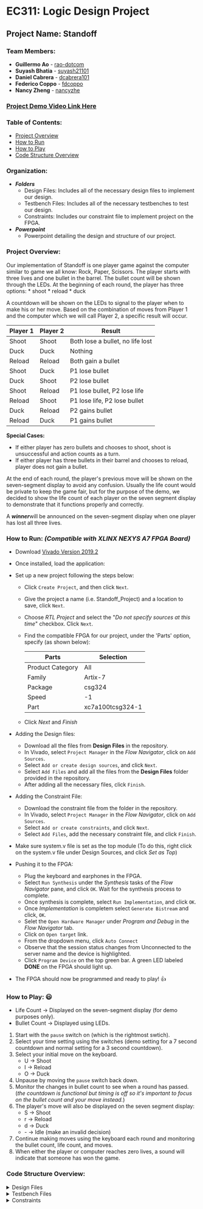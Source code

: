 # EC311: Logic Design Project


## Project Name: Standoff

### Team Members:
* **Guillermo Ao** - [rao-dotcom](https://github.com/rao-dotcom)
* **Suyash Bhatia** - [suyash21101](https://github.com/suyash21101)
* **Daniel Cabrera** - [dcabrera101](https://github.com/dcabrera101)
* **Federico Coppo** - [fdcoppo](https://github.com/fdcoppo)
* **Nancy Zheng** - [nancyzhe](https://github.com/nancyzhe)


### [Project Demo Video Link Here](https://www.youtube.com/watch?v=eXyeJoGngCI&feature=youtu.be)

### Table of Contents:

* [Project Overview](#projectoverview)
* [How to Run](#how_to_run)
* [How to Play](#how_to_play)
* [Code Structure Overview](#code_structure)
           

### Organization:
        
   * ***Folders***
        * Design Files: Includes all of the necessary design files to implement our design.
        * Testbench Files: Includes all of the necessary testbenches to test our design.
        * Constraints: Includes our constraint file to implement project on the FPGA.
   * ***Powerpoint***
        * Powerpoint detailing the design and structure of our project.
        
        
<a name="projectoverview"></a>   
### Project Overview:    

Our implementation of Standoff is one player game against the computer similar to game we all know: Rock, Paper, Scissors. The player starts with three lives and one bullet in the barrel. The bullet count will be shown through the LEDs. At the beginning of each round, the player has three options:
    * shoot
    * reload
    * duck

A countdown will be shown on the LEDs to signal to the player when to make his or her move. Based on the combination of moves from Player 1 and the computer which we will call Player 2, a specific result will occur.

  Player 1 | Player 2 | Result
  ---------|----------|------- 
  Shoot | Shoot | Both lose a bullet, no life lost
  Duck | Duck | Nothing
  Reload | Reload | Both gain a bullet
  Shoot | Duck | P1 lose bullet
  Duck | Shoot | P2 lose bullet
  Shoot | Reload | P1 lose bullet, P2 lose life
  Reload | Shoot | P1 lose life, P2 lose bullet
  Duck | Reload | P2 gains bullet
  Reload | Duck | P1 gains bullet

**Special Cases:**
* If either player has zero bullets and chooses to shoot, shoot is unsuccessful and action counts as a turn.
* If either player has three bullets in their barrel and chooses to reload, player does not gain a bullet.

At the end of each round, the player's previous move will be shown on the seven-segment display to avoid any confusion. Usually the life count would be private to keep the game fair, but for the purpose of the demo, we decided to show the life count of each player on the seven segment display to demonstrate that it functions properly and correctly.

A ***winner***will be announced on the seven-segment display when one player has lost all three lives. 

<a name="how_to_run"></a>      
### How to Run: ***(Compatible with XLINX NEXYS A7 FPGA Board)***    

  * Download [Vivado Version 2019.2](https://www.xilinx.com/support/download/index.html/content/xilinx/en/downloadNav/vivado-design-tools/2019-2.html)
  * Once installed, load the application:
  * Set up a new project following the steps below:
      * Click `Create Project`, and then click `Next`.
      * Give the project a name (i.e. Standoff_Project) and a location to save, click `Next`.
      * Choose *RTL Project* and select the "*Do not specify sources at this time*" checkbox. Click `Next`.
      * Find the compatible FPGA for our project, under the 'Parts' option, specify (as shown below):
      
          Parts | Selection
           ------|-------------
          Product Category | All
          Family | Artix-7
          Package | csg324
          Speed | -1
          Part | xc7a100tcsg324-1
          
      * Click *Next* and *Finish*
      
  * Adding the Design files: 
      * Download all the files from **Design Files** in the repository.
      * In Vivado, select `Project Manager` in the *Flow Navigator*, click on `Add Sources`.
      * Select `Add or create design sources`, and click `Next`.
      * Select `Add Files` and add all the files from the **Design Files** folder provided in the repository.
      * After adding all the necessary files, click `Finish`.
      
  * Adding the Constraint File:
      * Download the constraint file from the folder in the repository.
      * In Vivado, select `Project Manager` in the *Flow Navigator*, click on `Add Sources`.
      * Select `Add or create constraints`, and click `Next`.
      * Select `Add Files`, add the necessary constraint file, and click `Finish`.
       
  * Make sure system.v file is set as the top module (To do this, right click on the system.v file under Design Sources, and click *Set as Top*)
  * Pushing it to the FPGA: 
      * Plug the keyboard and earphones in the FPGA. 
      * Select `Run Synthesis` under the *Synthesis* tasks of the *Flow Navigator* pane, and click `OK`. Wait for the synthesis process to complete.
      * Once synthesis is complete, select `Run Implementation`, and click `OK`. 
      * Once *Implementation* is completem select `Generate Bistream` and click, `OK`.
      * Selet the `Open Hardware Manager` under *Program and Debug* in the *Flow Navigator* tab.
      * Click on `Open target` link.
      * From the dropdown menu, click `Auto Connect`
      * Observe that the session status changes from Unconnected to the server name and the device is highlighted.
      * Click `Program Device` on the top green bar. A green LED labeled **DONE** on the FPGA should light up. 
      
 * The FPGA should now be programmed and ready to play! :+1: 
           
           
           
<a name="how_to_play"></a>     
### How to Play: :smiley:
+ Life Count &#8594; Displayed on the seven-segment display (for demo purposes only).
+ Bullet Count &#8594; Displayed using LEDs.

1. Start with the `pause` switch on (which is the rightmost swtich).
2. Select your time setting using the switches (demo setting for a 7 second countdown and normal setting for a 3 second countdown).
3. Select your initial move on the keyboard. 
     * U &#8594; Shoot
     * I &#8594; Reload
     * O &#8594; Duck
4. Unpause by moving the `pause` switch back down. 
5. Monitor the changes in bullet count to see when a round has passed. (*the countdown is functional but timing is off so it's important to focus on the bullet count and your move instead.*)
6. The player's move will also be displayed on the seven segment display:
     * S &#8594; Shoot
     * r &#8594; Reload
     * d &#8594; Duck
     * \- &#8594; Idle (make an invalid decision)
7. Continue making moves using the keyboard each round and monitoring the bullet count, life count, and moves.
8. When either the player or computer reaches zero lives, a sound will indicate that someone has won the game.
           
           
<a name="code_structure"></a>     
### Code Structure Overview:
      
      
<details>
<summary>Design Files</summary>
           
***Here is the structure of our Verilog Codes! We provided both our codes for our design with a keyboard and for buttons.***

<details>
      <summary> Top Module with Keyboard </summary>
   
   *This includes all the design sources used to implement our fully-functional game in Vivado with a keyboard as the input.*
           
+ `top_module.v` 
    + `top_keyboard.v` &#8594; top module for keyboard to be used to receive inputs
        + `Ps2_receiver.v`
             + `keyboard_debouncer.v`
        + `keyboard_decoder.v`
    + `set_roundtime.v`
    + `bullet_fsm.v` &#8594; module that outputs the number of bullets of each player
    + `display_bulletcount.v`
    + `simple_computer.v` 
        + `random_number.v` &#8594; module that generates random number that will determine the computer's move
             * `lfsr.v`
                  * `flip_flop.v`
                  * `load_mux.v`
    + `choice_valid.v` &#8594; module to check if a player's choice is valid (i.e. cannot reload when you have three bullets, so move is "*idle*")
    + `outcome_calc.v` &#8594; module that outputs the result of each round based on the moves by both player
    + `life_count.v` &#8594; module that outputs the number of lives of each player
    + `display_decoder.v`
    + `display_scores.v`
    + `audio.v` &#8594; module for the audio the game makes when someone wins  
           
</details>

    
<details>
<summary> Top Module w/o Keyboard (using buttons instead)</summary> 
           
*Additionally, these are the modules used to implement the game using push buttons. We implemented this incase the keyboard would not work. They keyboard ended up working and we decided to use that to receive inputs. We included all the files for our design with buttons just to show our process and work.*

+ `top_wo_kb.v`
    + `set_roundtime.v`
    + `bullets_fsm.v` 
    + `display_bulletcount.v`
    + `simple_computer.v`
         + `random_number.v`
              + `lfsr.v`
                  * `flip_flop.v
                  * `load_mux.v`
    + `choice_valid.v` 
    + `outcome_calc.v` 
    + `life_count.v`
    + `display_decoder.v` 
    + `display_scores.v` 
 + `button_selection.v` &#8594; module to take in button inputs
 + `computer_decision.v` &#8594; module to determine the computer's action
   
</details>
</details>




<details>
<summary>Testbench Files</summary>

*These are our testbench files we used to test our design.*

+ `top_module_tb.v`
+ `top_wo_kb_tb.v`
+ `computer_tb.v`
+ `display_tb.v`
+ `life_count_tb.v`
+ `outcome_calculator_tb.v`
+ `tb_PS2Receiver.v`
+ `tb_set_roundtime.v`

</details>   

<details>
<summary>Constraints</summary>
     
 *This is the constraint file use in our design to push it to the FPGA (XLINX NEXYS A7 FPGA Board).*
 
+ `Nexys4DDR_Master.xdc`

                         
